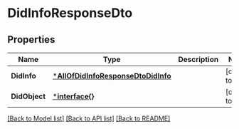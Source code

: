 # DidInfoResponseDto

## Properties
Name | Type | Description | Notes
------------ | ------------- | ------------- | -------------
**DidInfo** | [***AllOfDidInfoResponseDtoDidInfo**](AllOfDidInfoResponseDtoDidInfo.md) |  | [default to null]
**DidObject** | [***interface{}**](interface{}.md) |  | [default to null]

[[Back to Model list]](../README.md#documentation-for-models) [[Back to API list]](../README.md#documentation-for-api-endpoints) [[Back to README]](../README.md)

